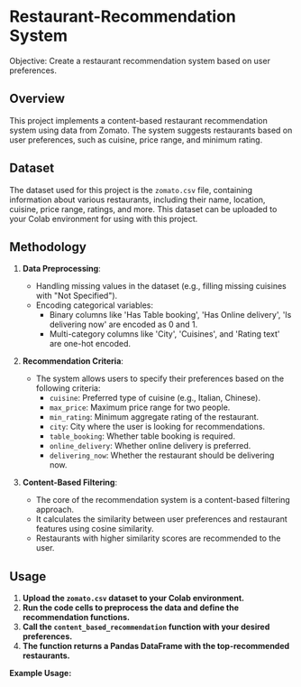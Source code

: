 # Restaurant-Recommendation System
Objective: Create a restaurant recommendation system based on user preferences.

## Overview

This project implements a content-based restaurant recommendation system using data from Zomato. The system suggests restaurants based on user preferences, such as cuisine, price range, and minimum rating.

## Dataset

The dataset used for this project is the `zomato.csv` file, containing information about various restaurants, including their name, location, cuisine, price range, ratings, and more. This dataset can be uploaded to your Colab environment for using with this project.

## Methodology

1. **Data Preprocessing**:
    - Handling missing values in the dataset (e.g., filling missing cuisines with "Not Specified").
    - Encoding categorical variables:
        - Binary columns like 'Has Table booking', 'Has Online delivery', 'Is delivering now' are encoded as 0 and 1.
        - Multi-category columns like 'City', 'Cuisines', and 'Rating text' are one-hot encoded.

2. **Recommendation Criteria**:
    - The system allows users to specify their preferences based on the following criteria:
        - `cuisine`: Preferred type of cuisine (e.g., Italian, Chinese).
        - `max_price`: Maximum price range for two people.
        - `min_rating`: Minimum aggregate rating of the restaurant.
        - `city`: City where the user is looking for recommendations.
        - `table_booking`: Whether table booking is required.
        - `online_delivery`: Whether online delivery is preferred.
        - `delivering_now`: Whether the restaurant should be delivering now.

3. **Content-Based Filtering**:
    - The core of the recommendation system is a content-based filtering approach.
    - It calculates the similarity between user preferences and restaurant features using cosine similarity.
    - Restaurants with higher similarity scores are recommended to the user.

## Usage

1. **Upload the `zomato.csv` dataset to your Colab environment.**
2. **Run the code cells to preprocess the data and define the recommendation functions.**
3. **Call the `content_based_recommendation` function with your desired preferences.**
4. **The function returns a Pandas DataFrame with the top-recommended restaurants.**

**Example Usage:**
